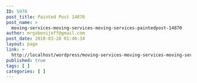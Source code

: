 ```yaml
---
ID: 5978
post_title: Painted Post 14870
post_name: >
  moving-services-moving-services-moving-services-paintedpost-14870
author: mrgabonijeff@gmail.com
post_date: 2018-03-28 01:46:34
layout: page
link: >
  http://localhost/wordpress/moving-services-moving-services-moving-services-paintedpost-14870/
published: true
tags: [ ]
categories: [ ]
---
```

